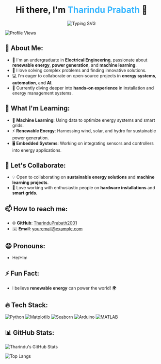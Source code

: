 
<h1 align="center">
  Hi there, I'm <span style="color:#38B6FF">Tharindu Prabath</span> 👋
</h1>

<p align="center">
  <img src="https://readme-typing-svg.herokuapp.com?font=Fira+Code&size=30&color=38B6FF&center=true&vCenter=true&width=470&height=45&lines=Electrical+Engineering+Student;Renewable+Energy+Enthusiast;Passionate+about+AI+and+ML;Always+Learning+New+Things&delay=500" alt="Typing SVG">
</p>


![Profile Views](https://komarev.com/ghpvc/?username=TharinduPrabath2001&color=brightgreen)

## 👀 About Me:
- 🏫 I'm an undergraduate in **Electrical Engineering**, passionate about **renewable energy**, **power generation**, and **machine learning**.
- 🔧 I love solving complex problems and finding innovative solutions.
- 💻 I'm eager to collaborate on open-source projects in **energy systems**, **automation**, and **AI**.
- 🎯 Currently diving deeper into **hands-on experience** in installation and energy management systems.

## 🌱 What I'm Learning:
- 🧠 **Machine Learning**: Using data to optimize energy systems and smart grids.
- ⚡ **Renewable Energy**: Harnessing wind, solar, and hydro for sustainable power generation.
- 🖥️ **Embedded Systems**: Working on integrating sensors and controllers into energy applications.

## 💞️ Let's Collaborate:
- 💡 Open to collaborating on **sustainable energy solutions** and **machine learning projects**.
- 🤝 Love working with enthusiastic people on **hardware installations** and **smart grids**.

## 📫 How to reach me:
- 🌐 **GitHub**: [TharinduPrabath2001](https://github.com/TharinduPrabath2001)
- ✉️ **Email**: youremail@example.com

## 😄 Pronouns:
- He/Him

## ⚡ Fun Fact:
- I believe **renewable energy** can power the world! 🌍

## 🔥 Tech Stack:
![Python](https://img.shields.io/badge/Python-3776AB?style=for-the-badge&logo=python&logoColor=white)
![Matplotlib](https://img.shields.io/badge/Matplotlib-013243?style=for-the-badge&logo=matplotlib&logoColor=white)
![Seaborn](https://img.shields.io/badge/Seaborn-3776AB?style=for-the-badge&logo=seaborn&logoColor=white)
![Arduino](https://img.shields.io/badge/Arduino-00979D?style=for-the-badge&logo=Arduino&logoColor=white)
![MATLAB](https://img.shields.io/badge/MATLAB-0076A8?style=for-the-badge&logo=MathWorks&logoColor=white)

## 📊 GitHub Stats:

![Tharindu's GitHub Stats](https://github-readme-stats.vercel.app/api?username=TharinduPrabath2001&show_icons=true&theme=radical)

![Top Langs](https://github-readme-stats.vercel.app/api/top-langs/?username=TharinduPrabath2001&layout=compact&theme=radical)

